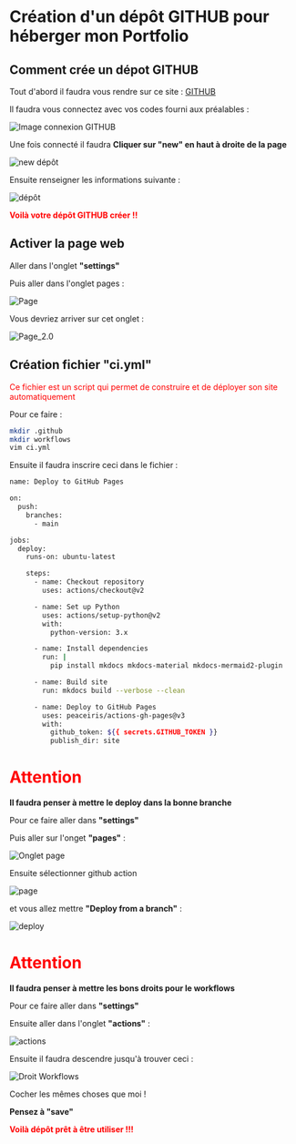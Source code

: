#  Création d'un dépôt GITHUB pour héberger mon Portfolio

## Comment crée un dépot GITHUB 

Tout d'abord il faudra vous rendre sur ce site : [GITHUB](https://github.com/)

Il faudra vous connectez avec vos codes fourni aux préalables :

![Image connexion GITHUB](../../images/conexiongit.jpg)

Une fois connecté il faudra **Cliquer sur "new" en haut à droite de la page**

![new dépôt](../../images/new.jpg)

Ensuite renseigner les informations suivante :

![dépôt](../../images/dépôt.jpg)

**<span style="color:red">Voilà votre dépôt GITHUB créer !!</span>**

## Activer la page web 

Aller dans l'onglet **"settings"** 

Puis aller dans l'onglet pages :

![Page](../../images/page.jpg)

Vous devriez arriver sur cet onglet : 

![Page_2.0](../../images/page_2.0.jpg)

## Création fichier "ci.yml"

<span style="color:red">Ce fichier est un script qui permet de construire et de déployer son site automatiquement</span>

Pour ce faire :

~~~bash
mkdir .github
mkdir workflows
vim ci.yml
~~~

Ensuite il faudra inscrire ceci dans le fichier :

~~~bash
name: Deploy to GitHub Pages

on:
  push:
    branches:
      - main

jobs:
  deploy:
    runs-on: ubuntu-latest

    steps:
      - name: Checkout repository
        uses: actions/checkout@v2

      - name: Set up Python
        uses: actions/setup-python@v2
        with:
          python-version: 3.x

      - name: Install dependencies
        run: |
          pip install mkdocs mkdocs-material mkdocs-mermaid2-plugin

      - name: Build site
        run: mkdocs build --verbose --clean

      - name: Deploy to GitHub Pages
        uses: peaceiris/actions-gh-pages@v3
        with:
          github_token: ${{ secrets.GITHUB_TOKEN }}
          publish_dir: site
~~~
# **<span style="color:red"> Attention </span>**

**Il faudra penser à mettre le deploy dans la bonne branche**

Pour ce faire aller dans **"settings"**

Puis aller sur l'onget **"pages"** :

![Onglet page](../../images/page.jpg)

Ensuite sélectionner github action

![page](../../images/page_2.0.jpg)

et vous allez mettre **"Deploy from a branch"** :

![deploy](../../images/deploy_ghpage.jpg)

# **<span style="color:red"> Attention </span>**

**Il faudra penser à mettre les bons droits pour le workflows**

Pour ce faire aller dans **"settings"**

Ensuite aller dans l'onglet **"actions"** :

![actions](../../images/actions.jpg)

Ensuite il faudra descendre jusqu'à trouver ceci : 

![Droit Workflows](../../images/droit.jpg)

Cocher les mêmes choses que moi !

**Pensez à "save"**

**<span style="color:red">Voilà dépôt prêt à être utiliser !!! </span>**

